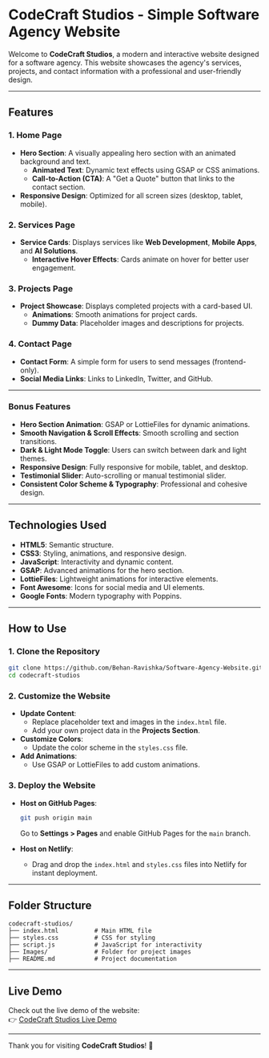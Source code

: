 # **CodeCraft Studios - Simple Software Agency Website**

Welcome to **CodeCraft Studios**, a modern and interactive website designed for a software agency. This website showcases the agency's services, projects, and contact information with a professional and user-friendly design.

---

## **Features**

### **1. Home Page**
- **Hero Section**: A visually appealing hero section with an animated background and text.
  - **Animated Text**: Dynamic text effects using GSAP or CSS animations.
  - **Call-to-Action (CTA)**: A "Get a Quote" button that links to the contact section.
- **Responsive Design**: Optimized for all screen sizes (desktop, tablet, mobile).

### **2. Services Page**
- **Service Cards**: Displays services like **Web Development**, **Mobile Apps**, and **AI Solutions**.
  - **Interactive Hover Effects**: Cards animate on hover for better user engagement.

### **3. Projects Page**
- **Project Showcase**: Displays completed projects with a card-based UI.
  - **Animations**: Smooth animations for project cards.
  - **Dummy Data**: Placeholder images and descriptions for projects.

### **4. Contact Page**
- **Contact Form**: A simple form for users to send messages (frontend-only).
- **Social Media Links**: Links to LinkedIn, Twitter, and GitHub.

---

### **Bonus Features**
- **Hero Section Animation**: GSAP or LottieFiles for dynamic animations.
- **Smooth Navigation & Scroll Effects**: Smooth scrolling and section transitions.
- **Dark & Light Mode Toggle**: Users can switch between dark and light themes.
- **Responsive Design**: Fully responsive for mobile, tablet, and desktop.
- **Testimonial Slider**: Auto-scrolling or manual testimonial slider.
- **Consistent Color Scheme & Typography**: Professional and cohesive design.

---

## **Technologies Used**
- **HTML5**: Semantic structure.
- **CSS3**: Styling, animations, and responsive design.
- **JavaScript**: Interactivity and dynamic content.
- **GSAP**: Advanced animations for the hero section.
- **LottieFiles**: Lightweight animations for interactive elements.
- **Font Awesome**: Icons for social media and UI elements.
- **Google Fonts**: Modern typography with Poppins.

---

## **How to Use**

### **1. Clone the Repository**
```bash
git clone https://github.com/Behan-Ravishka/Software-Agency-Website.git
cd codecraft-studios
```

### **2. Customize the Website**
- **Update Content**:
  - Replace placeholder text and images in the `index.html` file.
  - Add your own project data in the **Projects Section**.
- **Customize Colors**:
  - Update the color scheme in the `styles.css` file.
- **Add Animations**:
  - Use GSAP or LottieFiles to add custom animations.

### **3. Deploy the Website**
- **Host on GitHub Pages**:
  ```bash
  git push origin main
  ```
  Go to **Settings > Pages** and enable GitHub Pages for the `main` branch.

- **Host on Netlify**:
  - Drag and drop the `index.html` and `styles.css` files into Netlify for instant deployment.

---

## **Folder Structure**
```
codecraft-studios/
├── index.html          # Main HTML file
├── styles.css          # CSS for styling
├── script.js           # JavaScript for interactivity
├── Images/             # Folder for project images
├── README.md           # Project documentation
```

---

## **Live Demo**
Check out the live demo of the website:  
👉 [CodeCraft Studios Live Demo](https://behan-ravishka.github.io/Software-Agency-Website/)

---

Thank you for visiting **CodeCraft Studios**! 🚀